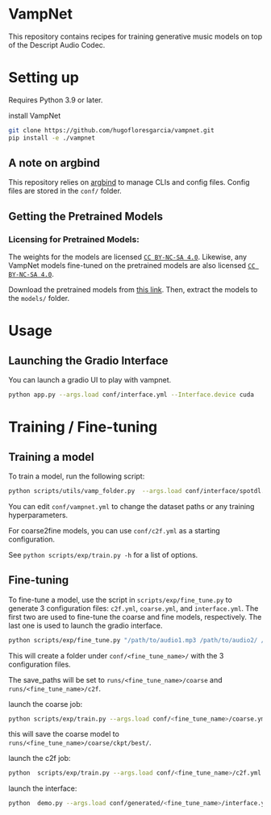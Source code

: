 # VampNet

This repository contains recipes for training generative music models on top of the Descript Audio Codec.

# Setting up

Requires Python 3.9 or later. 


install VampNet

```bash
git clone https://github.com/hugofloresgarcia/vampnet.git
pip install -e ./vampnet
```

## A note on argbind
This repository relies on [argbind](https://github.com/pseeth/argbind) to manage CLIs and config files.
Config files are stored in the `conf/` folder.

## Getting the Pretrained Models

### Licensing for Pretrained Models: 
The weights for the models are licensed [`CC BY-NC-SA 4.0`](https://creativecommons.org/licenses/by-nc-sa/4.0/deed.ml). Likewise, any VampNet models fine-tuned on the pretrained models are also licensed [`CC BY-NC-SA 4.0`](https://creativecommons.org/licenses/by-nc-sa/4.0/deed.ml).

Download the pretrained models from [this link](https://zenodo.org/record/8136629). Then, extract the models to the `models/` folder. 


# Usage

## Launching the Gradio Interface
You can launch a gradio UI to play with vampnet. 

```bash
python app.py --args.load conf/interface.yml --Interface.device cuda
```

# Training / Fine-tuning 

## Training a model

To train a model, run the following script: 

```bash
python scripts/utils/vamp_folder.py  --args.load conf/interface/spotdl.yml --Interface.device cuda --exp_type sampling-steps
```

You can edit `conf/vampnet.yml` to change the dataset paths or any training hyperparameters. 

For coarse2fine models, you can use `conf/c2f.yml` as a starting configuration. 

See `python scripts/exp/train.py -h` for a list of options.

## Fine-tuning
To fine-tune a model, use the script in `scripts/exp/fine_tune.py` to generate 3 configuration files: `c2f.yml`, `coarse.yml`, and `interface.yml`. 
The first two are used to fine-tune the coarse and fine models, respectively. The last one is used to launch the gradio interface.

```bash
python scripts/exp/fine_tune.py "/path/to/audio1.mp3 /path/to/audio2/ /path/to/audio3.wav" <fine_tune_name>
```

This will create a folder under `conf/<fine_tune_name>/` with the 3 configuration files.

The save_paths will be set to `runs/<fine_tune_name>/coarse` and `runs/<fine_tune_name>/c2f`.

launch the coarse job:
```bash
python scripts/exp/train.py --args.load conf/<fine_tune_name>/coarse.yml
```

this will save the coarse model to `runs/<fine_tune_name>/coarse/ckpt/best/`.

launch the c2f job:
```bash
python  scripts/exp/train.py --args.load conf/<fine_tune_name>/c2f.yml
```

launch the interface:
```bash
python  demo.py --args.load conf/generated/<fine_tune_name>/interface.yml
```


